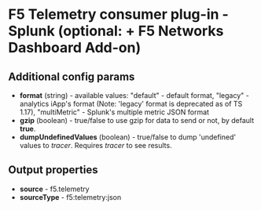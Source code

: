 # F5 Telemetry consumer plug-in - Splunk (optional: + F5 Networks Dashboard Add-on)

## Additional config params

- **format** (string) - available values: "default" - default format, "legacy" - analytics iApp's format (Note: 'legacy' format is deprecated as of TS 1.17), "multiMetric" - Splunk's multiple metric JSON format
- **gzip** (boolean) - true/false to use gzip for data to send or not, by default **true**.
- **dumpUndefinedValues** (boolean) - true/false to dump 'undefined' values to *tracer*. Requires *tracer* to see results.

## Output properties

- **source** - f5.telemetry
- **sourceType** - f5:telemetry:json